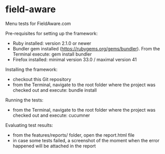 # field-aware

Menu tests for FieldAware.com

Pre-requisites for setting up the framework:
- Ruby installed: version 2.1.0 or newer
- Bundler gem installed (https://rubygems.org/gems/bundler). From the Terminal execute: gem install bundler
- Firefox installed: minimal version 33.0 / maximal version 41

Installing the framework:
- checkout this Git repository
- from the Terminal, navigate to the root folder where the project was checked out and execute: bundle install

Running the tests:
- from the Terminal, navigate to the root folder where the project was checked out and execute: cucumner

Evaluating test results:
- from the features/reports/ folder, open the report.html file
- in case some tests failed, a screenshot of the moment when the error happened will be attached in the report
